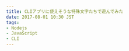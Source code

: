 ```yaml
---
title: CLIアプリに使えそうな特殊文字たちで遊んでみた
date: 2017-08-01 10:30 JST
tags:
- Nodejs
- JavaScript
- CLI
---
```


